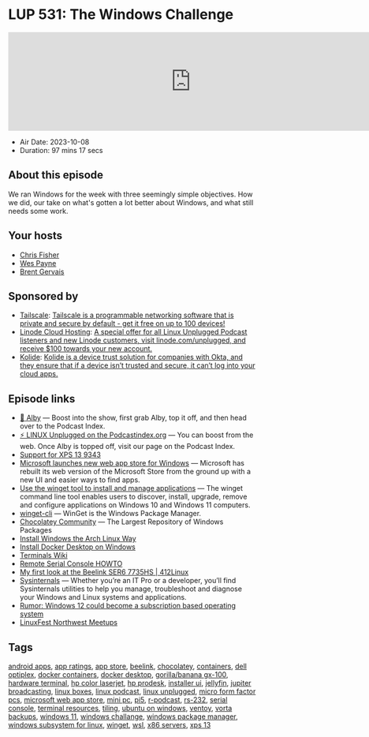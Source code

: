 # LUP 531: The Windows Challenge

<iframe src="https://player.fireside.fm/v2/RUkczH-V+mvQgsUti?theme=dark" width="740" height="200" frameborder="0" scrolling="no"></iframe>

* Air Date: 2023-10-08
* Duration: 97 mins 17 secs

## About this episode

We ran Windows for the week with three seemingly simple objectives. How we did, our take on what's gotten a lot better about Windows, and what still needs some work.

## Your hosts
* [Chris Fisher](https://linuxunplugged.com/hosts/chrislas)
* [Wes Payne](https://linuxunplugged.com/hosts/wes)
* [Brent Gervais](https://linuxunplugged.com/hosts/brent)

## Sponsored by

  * [Tailscale](http://tailscale.com/linuxunplugged): [Tailscale is a programmable networking software that is private and secure by default - get it free on up to 100 devices!](http://tailscale.com/linuxunplugged)
  * [Linode Cloud Hosting](https://linode.com/unplugged): [A special offer for all Linux Unplugged Podcast listeners and new Linode customers, visit linode.com/unplugged, and receive $100 towards your new account. ](https://linode.com/unplugged)
  * [Kolide](https://kolide.com/unplugged): [Kolide is a device trust solution for companies with Okta, and they ensure that if a device isn’t trusted and secure, it can’t log into your cloud apps.](https://kolide.com/unplugged)



## Episode links

  * [🎉 Alby](https://getalby.com/ "🎉 Alby") — Boost into the show, first grab Alby, top it off, and then head over to the Podcast Index.
  * [⚡️ LINUX Unplugged on the Podcastindex.org](https://podcastindex.org/podcast/575694 "⚡️ LINUX Unplugged on the Podcastindex.org") — You can boost from the web. Once Alby is topped off, visit our page on the Podcast Index.
  * [Support for XPS 13 9343](https://www.dell.com/support/home/en-us/product-support/servicetag/0-aElHMGRHVHg2cG9SZmNEQkFYMUlQZz090/overview "Support for XPS 13 9343")
  * [Microsoft launches new web app store for Windows](https://www.theverge.com/2023/10/6/23906082/microsoft-windows-app-store-web-version-launch "Microsoft launches new web app store for Windows") — Microsoft has rebuilt its web version of the Microsoft Store from the ground up with a new UI and easier ways to find apps.
  * [Use the winget tool to install and manage applications](https://learn.microsoft.com/en-us/windows/package-manager/winget/ "Use the winget tool to install and manage applications") — The winget command line tool enables users to discover, install, upgrade, remove and configure applications on Windows 10 and Windows 11 computers.
  * [winget-cli](https://github.com/microsoft/winget-cli "winget-cli") — WinGet is the Windows Package Manager.
  * [Chocolatey Community](https://community.chocolatey.org/ "Chocolatey Community") — The Largest Repository of Windows Packages
  * [Install Windows the Arch Linux Way](https://christitus.com/install-windows-the-arch-linux-way/ "Install Windows the Arch Linux Way")
  * [Install Docker Desktop on Windows](https://docs.docker.com/desktop/install/windows-install/ "Install Docker Desktop on Windows")
  * [Terminals Wiki](https://terminals-wiki.org/ "Terminals Wiki")
  * [Remote Serial Console HOWTO](https://tldp.org/HOWTO/Remote-Serial-Console-HOWTO/ "Remote Serial Console HOWTO")
  * [My first look at the Beelink SER6 7735HS | 412Linux](http://412linux.io/ "My first look at the Beelink SER6 7735HS | 412Linux")
  * [Sysinternals](https://learn.microsoft.com/en-us/sysinternals/ "Sysinternals") — Whether you’re an IT Pro or a developer, you’ll find Sysinternals utilities to help you manage, troubleshoot and diagnose your Windows and Linux systems and applications.
  * [Rumor: Windows 12 could become a subscription based operating system](https://www.techweekmag.com/news/computer/rumor-windows-12-could-become-a-subscription-based-operating-system/ "Rumor: Windows 12 could become a subscription based operating system")
  * [LinuxFest Northwest Meetups](https://www.meetup.com/linuxfestnorthwest/ "LinuxFest Northwest Meetups")



## Tags

[android apps](https://linuxunplugged.com/tags/android%20apps), [app ratings](https://linuxunplugged.com/tags/app%20ratings), [app store](https://linuxunplugged.com/tags/app%20store), [beelink](https://linuxunplugged.com/tags/beelink), [chocolatey](https://linuxunplugged.com/tags/chocolatey), [containers](https://linuxunplugged.com/tags/containers), [dell optiplex](https://linuxunplugged.com/tags/dell%20optiplex), [docker containers](https://linuxunplugged.com/tags/docker%20containers), [docker desktop](https://linuxunplugged.com/tags/docker%20desktop), [gorilla/banana gx-100](https://linuxunplugged.com/tags/gorilla%2Fbanana%20gx-100), [hardware terminal](https://linuxunplugged.com/tags/hardware%20terminal), [hp color laserjet](https://linuxunplugged.com/tags/hp%20color%20laserjet), [hp prodesk](https://linuxunplugged.com/tags/hp%20prodesk), [installer ui](https://linuxunplugged.com/tags/installer%20ui), [jellyfin](https://linuxunplugged.com/tags/jellyfin), [jupiter broadcasting](https://linuxunplugged.com/tags/jupiter%20broadcasting), [linux boxes](https://linuxunplugged.com/tags/linux%20boxes), [linux podcast](https://linuxunplugged.com/tags/linux%20podcast), [linux unplugged](https://linuxunplugged.com/tags/linux%20unplugged), [micro form factor pcs](https://linuxunplugged.com/tags/micro%20form%20factor%20pcs), [microsoft web app store](https://linuxunplugged.com/tags/microsoft%20web%20app%20store), [mini pc](https://linuxunplugged.com/tags/mini%20pc), [pi5](https://linuxunplugged.com/tags/pi5), [r-podcast](https://linuxunplugged.com/tags/r-podcast), [rs-232](https://linuxunplugged.com/tags/rs-232), [serial console](https://linuxunplugged.com/tags/serial%20console), [terminal resources](https://linuxunplugged.com/tags/terminal%20resources), [tiling](https://linuxunplugged.com/tags/tiling), [ubuntu on windows](https://linuxunplugged.com/tags/ubuntu%20on%20windows), [ventoy](https://linuxunplugged.com/tags/ventoy), [vorta backups](https://linuxunplugged.com/tags/vorta%20backups), [windows 11](https://linuxunplugged.com/tags/windows%2011), [windows challange](https://linuxunplugged.com/tags/windows%20challange), [windows package manager](https://linuxunplugged.com/tags/windows%20package%20manager), [windows subsystem for linux](https://linuxunplugged.com/tags/windows%20subsystem%20for%20linux), [winget](https://linuxunplugged.com/tags/winget), [wsl](https://linuxunplugged.com/tags/wsl), [x86 servers](https://linuxunplugged.com/tags/x86%20servers), [xps 13](https://linuxunplugged.com/tags/xps%2013)